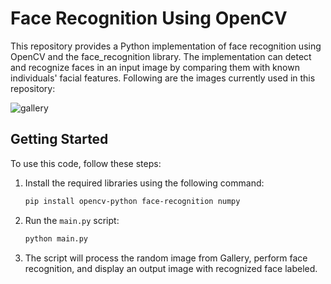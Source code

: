 # Face Recognition Using OpenCV

This repository provides a Python implementation of face recognition using OpenCV and the face_recognition library. The implementation can detect and recognize faces in an input image by comparing them with known individuals' facial features. Following are the images currently used in this repository:

![gallery](https://github.com/samina-bashir/face-recognition/assets/108734344/825fc7a8-b3cb-4ce6-b07c-1d570ab8a2ce)

## Getting Started

To use this code, follow these steps:

1. Install the required libraries using the following command:
   
   ```bash
   pip install opencv-python face-recognition numpy
   ```

2. Run the `main.py` script:

   ```bash
   python main.py
   ```

3. The script will process the random image from Gallery, perform face recognition, and display an output image with recognized face labeled.

